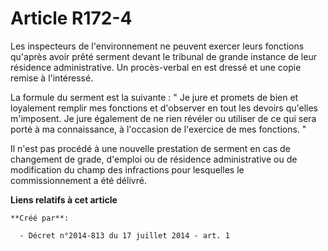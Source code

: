 # Article R172-4

Les inspecteurs de l'environnement ne peuvent exercer leurs fonctions qu'après avoir prêté serment devant le tribunal de
grande instance de leur résidence administrative. Un procès-verbal en est dressé et une copie remise à l'intéressé.

La formule du serment est la suivante : " Je jure et promets de bien et loyalement remplir mes fonctions et d'observer en
tout les devoirs qu'elles m'imposent. Je jure également de ne rien révéler ou utiliser de ce qui sera porté à ma
connaissance, à l'occasion de l'exercice de mes fonctions. "

Il n'est pas procédé à une nouvelle prestation de serment en cas de changement de grade, d'emploi ou de résidence
administrative ou de modification du champ des infractions pour lesquelles le commissionnement a été délivré.

**Liens relatifs à cet article**

	**Créé par**:

	  - Décret n°2014-813 du 17 juillet 2014 - art. 1
